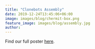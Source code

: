 ```yaml
---
title: "Clonebots Assembly"
date: 2019-12-24T13:45:06+06:00
image: images/blog/chermit-box.png
feature_image: images/blog/assembly.jpg
author:
---
```


Find our full poster [here](https://drive.google.com/file/d/1JCFo7424o6T2q1uWpIxR43Gg7-Sd8f-y/view?usp=sharing).